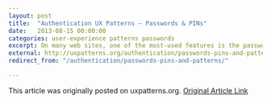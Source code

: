 ```yaml
---
layout: post
title:  "Authentication UX Patterns – Passwords & PINs"
date:   2013-08-15 00:00:00
categories: user-experience patterns passwords
excerpt: On many web sites, one of the most-used features is the password reset tool. We UX'ers must design our applications to accommodate the failings of human memory, which is why the password reset function exists. But perhaps we should strive for something higher than the illusion of security at the expense of user experience. In this article, we are going to explore different methods of authenticating, and how human memory limitations collide with security requirements.
external: http://uxpatterns.org/authentication/passwords-pins-and-patterns/
redirect_from: "/authentication/passwords-pins-and-patterns/"

---
```


This article was originally posted on uxpatterns.org. [Original Article Link](http://uxpatterns.org/authentication/passwords-pins-and-patterns/)

 <!-- - Which now redirects here.

Authentication UX Patterns – Passwords & PINs
By Sean Rice On August 15, 2013 · 2 Comments
Photo credit: Kriss Szkurlatowski
Photo credit: Kriss Szkurlatowski
Any time you have an account, you have some sort of sensitive information. That information might be as simple as a list of comments you’ve made, or it may be your banking history. We use passwords and patterns to unlock out smartphones. We might have a gate code to enter our apartment complex.

On many web sites, one of the most-used features is the password reset tool. We UX’ers must design our applications to accommodate the failings of human memory, which is why the password reset function exists. But perhaps we should strive for something higher than the illusion of security at the expense of user experience. In the next couple articles, we are going to explore different methods of authenticating, and how human memory limitations collide with security requirements.

PINs

Generally, these are a 4 or 5 digit number used to gain access to anything from your voicemail to your bank account. By themselves, they’re insecure. For a 4 digit number, there are only 10,000 different possible combinations.

With PINs, usually there’s some secondary token used to authenticate, such as a physical card (like a bank card) or your phone (you may have to be physically holding your phone to access voicemail)

4 numbers isn’t incredibly difficult for the human brain to recall and entering numbers is fairly simple especially if you use a 10-key pad or the number keyboard on mobile devices.

This is a simple PIN unlock screen on IOS. The big 10-key UI is easy to use.
This is a simple PIN unlock screen on IOS. The big 10-key UI is easy to use.
This PIN screen on the Simple app is branded to match SImple's style, but the UI is very familiar.
This PIN screen on the Simple app is branded to match SImple’s style, but the UI is very familiar.

Alphanumeric Passwords

Consisting of letters and numbers, these are the most common form of a password available. If you have an 8 character password with letters and numbers, there are 218 trillion possible combinations.

Because 8 random alphanumeric characters is very difficult to remember (and only moderately secure), most users pick a memorable word or combination of words to satisfy the requirements, and sprinkle numbers and caps in occasionally for good measure–usually in a predictable way. This is neither secure, nor particularly easy to remember.

Adding a little complexity with special characters

Some sites require passwords with special characters, such as punctuation, dashes, underscores, etc. This does increase security somewhat, but increased complexity requires still more cognitive load to recall it. It’s no wonder people need to reset their password so often!
First step to signing in to Bank of America
First step to signing in to Bank of America
Bank of America has a "SiteKey" step where you enter your password. (This is not a real SiteKey combination)
Bank of America has a “SiteKey” step where you enter your password. (This is not a real SiteKey combination)
The sign in from for Wells Fargo. This is a standard username and password combo.
The sign in from for Wells Fargo. This is a standard username and password combo.
Amazon's standard sign in form
Amazon’s standard sign in form

The sign in form for Gmail is a username and password combo.
The sign in form for Gmail is a username and password combo.
Facebook uses an email/phone number and password combo
Facebook uses an email/phone number and password combo
Istock uses a standard username and password.
Istock uses a standard username and password.
Login for Vimeo. Creative background with standard email and password fields
Login for Vimeo. Creative background with standard email and password fields


Pass Phrases

Simple's login form looks like the back of a credit card, and requires a passphrase instead of your standard password.
Simple’s login form looks like the back of a credit card, and requires a passphrase instead of your standard password.
I just recently saw a site start to use something called a passphrase to authenticate me. The site is Simple.com. A pass phrase is a series of words with spaces and maybe punctuation. It can be easy to remember like lyrics to a song, or a special saying you have. My pass phrase is over 30 characters long, yet it is simple to remember and probably difficult to guess. Talking about possible character combinations is virtually useless at this point. the number is ridiculously high. Now we can calculate the possible word combinations in a five word English phrase to something around 150,000 ^ 5 (actually this is a gross underestimate of possible combinations based on an estimate of 150,000 english words in the dictionary) but that also an incredibly high number. I am oversimplifying these calculations, but suffice it to say, pass phrases appear to be far more secure than any of the previous methods mentioned.

In terms of memory, our brains are built to remember important phrases. Why else can you still recite the Pledge of Allegiance or your country’s national anthem, or the lyrics to that song from your high school days?

So theoretically, pass phrases should be more secure and more memorable and thus superior in many ways. The only drawback I found was difficulty of accurate word entry on mobile devices, especially when masking each character. Simple works around it by only requiring a full login for the device once, but a PIN to unlock the app every time it opens.

To be continued

Due to the level of complexity of this subject, I’m breaking it into a 2-part series. Next week, we’re going to talk about alternative patterns of authentication such as Screen Unlock patterns, Biometrics, and Multi-Factor Authentication
-->

